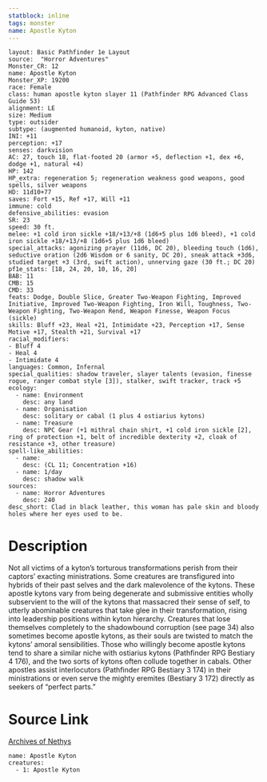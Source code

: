 ```yaml
---
statblock: inline
tags: monster
name: Apostle Kyton
---
```

```statblock
layout: Basic Pathfinder 1e Layout
source:  "Horror Adventures"
Monster_CR: 12
name: Apostle Kyton
Monster_XP: 19200
race: Female
class: human apostle kyton slayer 11 (Pathfinder RPG Advanced Class Guide 53)
alignment: LE
size: Medium
type: outsider
subtype: (augmented humanoid, kyton, native)
INI: +11
perception: +17
senses: darkvision
AC: 27, touch 18, flat-footed 20 (armor +5, deflection +1, dex +6, dodge +1, natural +4)
HP: 142
HP_extra: regeneration 5; regeneration weakness good weapons, good spells, silver weapons
HD: 11d10+77
saves: Fort +15, Ref +17, Will +11
immune: cold
defensive_abilities: evasion
SR: 23
speed: 30 ft.
melee: +1 cold iron sickle +18/+13/+8 (1d6+5 plus 1d6 bleed), +1 cold iron sickle +18/+13/+8 (1d6+5 plus 1d6 bleed)
special_attacks: agonizing prayer (11d6, DC 20), bleeding touch (1d6), seductive oration (2d6 Wisdom or 6 sanity, DC 20), sneak attack +3d6, studied target +3 (3rd, swift action), unnerving gaze (30 ft.; DC 20)
pf1e_stats: [18, 24, 20, 10, 16, 20]
BAB: 11
CMB: 15
CMD: 33
feats: Dodge, Double Slice, Greater Two-Weapon Fighting, Improved Initiative, Improved Two-Weapon Fighting, Iron Will, Toughness, Two-Weapon Fighting, Two-Weapon Rend, Weapon Finesse, Weapon Focus (sickle)
skills: Bluff +23, Heal +21, Intimidate +23, Perception +17, Sense Motive +17, Stealth +21, Survival +17
racial_modifiers:
- Bluff 4
- Heal 4
- Intimidate 4
languages: Common, Infernal
special_qualities: shadow traveler, slayer talents (evasion, finesse rogue, ranger combat style [3]), stalker, swift tracker, track +5
ecology:
  - name: Environment
    desc: any land
  - name: Organisation
    desc: solitary or cabal (1 plus 4 ostiarius kytons)
  - name: Treasure
    desc: NPC Gear (+1 mithral chain shirt, +1 cold iron sickle [2], ring of protection +1, belt of incredible dexterity +2, cloak of resistance +3, other treasure)
spell-like_abilities:
  - name:
    desc: (CL 11; Concentration +16)
  - name: 1/day
    desc: shadow walk
sources:
  - name: Horror Adventures
    desc: 240
desc_short: Clad in black leather, this woman has pale skin and bloody holes where her eyes used to be.
```
# Description
Not all victims of a kyton’s torturous transformations perish from their captors’ exacting ministrations. Some creatures are transfigured into hybrids of their past selves and the dark malevolence of the kytons. These apostle kytons vary from being degenerate and submissive entities wholly subservient to the will of the kytons that massacred their sense of self, to utterly abominable creatures that take glee in their transformation, rising into leadership positions within kyton hierarchy. Creatures that lose themselves completely to the shadowbound corruption (see page 34) also sometimes become apostle kytons, as their souls are twisted to match the kytons’ amoral sensibilities. Those who willingly become apostle kytons tend to share a similar niche with ostiarius kytons (Pathfinder RPG Bestiary 4 176), and the two sorts of kytons often collude together in cabals. Other apostles assist interlocutors (Pathfinder RPG Bestiary 3 174) in their ministrations or even serve the mighty eremites (Bestiary 3 172) directly as seekers of “perfect parts.” 
# Source Link
[Archives of Nethys](https://aonprd.com/MonsterDisplay.aspx?ItemName=Apostle%20Kyton)
```encounter-table
name: Apostle Kyton
creatures:
  - 1: Apostle Kyton
```
